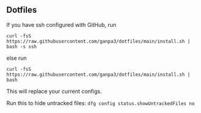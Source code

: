 ## Dotfiles

If you have ssh configured with GitHub, run
```
curl -fsS https://raw.githubusercontent.com/ganpa3/dotfiles/main/install.sh | bash -s ssh
```
else run
```
curl -fsS https://raw.githubusercontent.com/ganpa3/dotfiles/main/install.sh | bash
```
This will replace your current configs.

Run this to hide untracked files: ```dfg config status.showUntrackedFiles no```

